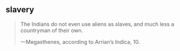 ## slavery
> The Indians do not even use aliens as slaves, and much less a countryman of their own.
> 
> —Megasthenes, according to Arrian’s Indica, 10.